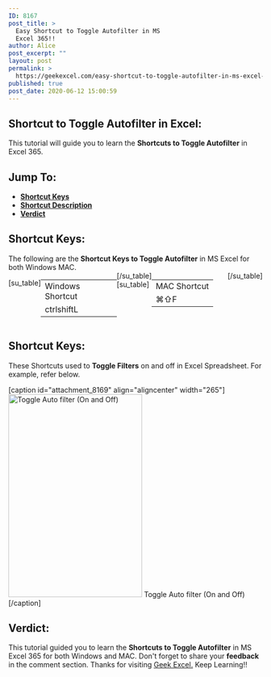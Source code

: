 ```yaml
---
ID: 8167
post_title: >
  Easy Shortcut to Toggle Autofilter in MS
  Excel 365!!
author: Alice
post_excerpt: ""
layout: post
permalink: >
  https://geekexcel.com/easy-shortcut-to-toggle-autofilter-in-ms-excel-365/
published: true
post_date: 2020-06-12 15:00:59
---
```

<h2>Shortcut to Toggle Autofilter in Excel:</h2>
This tutorial will guide you to learn the <strong>Shortcuts to Toggle Autofilter</strong> in Excel 365.
<h2>Jump To:</h2>
<ul>
 	<li><strong><a href="#1">Shortcut Keys</a></strong></li>
 	<li><strong><a href="#2">Shortcut Description</a></strong></li>
 	<li><strong><a href="#3">Verdict</a></strong></li>
</ul>
<h2 id="1">Shortcut Keys:</h2>
The following are the <strong>Shortcut Keys to Toggle Autofilter</strong> in MS Excel for both Windows MAC.
<div style="display: flex;">

[su_table]
<table>
<tbody>
<tr>
<td>Windows Shortcut</td>
</tr>
<tr>
<td style="display: flex;"><span class="key-flex"><span class="win-key" style="width: 120px;"><span class="custom-span-key">ctrl</span></span></span><span class="key-flex"><span class="win-key" style="width: 120px;"><span class="custom-span-key">shift</span></span></span><span class="key-flex"><span class="win-key"><span class="custom-span-key">L</span></span></span></td>
</tr>
</tbody>
</table>
[/su_table]
[su_table]
<table style="float: right;">
<tbody>
<tr>
<td>MAC Shortcut</td>
</tr>
<tr>
<td style="display: flex;"><span class="key-flex"><span class="mac-key"><span class="custom-span-key">⌘</span></span></span><span class="key-flex"><span class="mac-key"><span class="custom-span-key">⇧</span></span></span><span class="key-flex"><span class="mac-key"><span class="custom-span-key">F</span></span></span></td>
</tr>
</tbody>
</table>
[/su_table]

</div>
<h2 id="2">Shortcut Keys:</h2>
These Shortcuts used to <strong>Toggle Filters</strong> on and off in Excel Spreadsheet. For example, refer below.

[caption id="attachment_8169" align="aligncenter" width="265"]<img class="size-full wp-image-8169" src="https://geekexcel.com/wp-content/uploads/2020/06/Screenshot_37.png" alt="Toggle Auto filter (On and Off)" width="265" height="402" /> Toggle Auto filter (On and Off)[/caption]
<h2 id="3">Verdict:</h2>
This tutorial guided you to learn the <strong>Shortcuts to Toggle Autofilter</strong> in MS Excel 365 for both Windows and MAC. Don't forget to share your <strong>feedback</strong> in the comment section. Thanks for visiting <a href="https://geekexcel.com/">Geek Excel.</a> Keep Learning!!